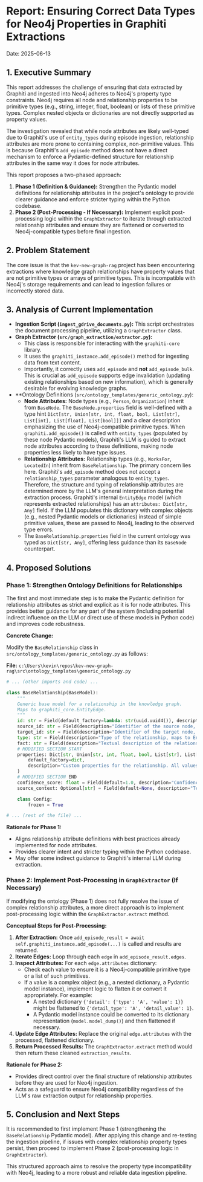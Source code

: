 # Report: Ensuring Correct Data Types for Neo4j Properties in Graphiti Extractions

Date: 2025-06-13

## 1. Executive Summary

This report addresses the challenge of ensuring that data extracted by Graphiti and ingested into Neo4j adheres to Neo4j's property type constraints. Neo4j requires all node and relationship properties to be primitive types (e.g., string, integer, float, boolean) or lists of these primitive types. Complex nested objects or dictionaries are not directly supported as property values.

The investigation revealed that while node attributes are likely well-typed due to Graphiti's use of `entity_types` during episode ingestion, relationship attributes are more prone to containing complex, non-primitive values. This is because Graphiti's `add_episode` method does not have a direct mechanism to enforce a Pydantic-defined structure for relationship attributes in the same way it does for node attributes.

This report proposes a two-phased approach:
1.  **Phase 1 (Definition & Guidance):** Strengthen the Pydantic model definitions for relationship attributes in the project's ontology to provide clearer guidance and enforce stricter typing within the Python codebase.
2.  **Phase 2 (Post-Processing - If Necessary):** Implement explicit post-processing logic within the `GraphExtractor` to iterate through extracted relationship attributes and ensure they are flattened or converted to Neo4j-compatible types before final ingestion.

## 2. Problem Statement

The core issue is that the `kev-new-graph-rag` project has been encountering extractions where knowledge graph relationships have property values that are not primitive types or arrays of primitive types. This is incompatible with Neo4j's storage requirements and can lead to ingestion failures or incorrectly stored data.

## 3. Analysis of Current Implementation

-   **Ingestion Script (`ingest_gdrive_documents.py`):** This script orchestrates the document processing pipeline, utilizing a `GraphExtractor` class.
-   **Graph Extractor (`src/graph_extraction/extractor.py`):**
    -   This class is responsible for interacting with the `graphiti-core` library.
    -   It uses the `graphiti_instance.add_episode()` method for ingesting data from text content.
    -   Importantly, it correctly uses `add_episode` and **not** `add_episode_bulk`. This is crucial as `add_episode` supports edge invalidation (updating existing relationships based on new information), which is generally desirable for evolving knowledge graphs.
-   **Ontology Definitions (`src/ontology_templates/generic_ontology.py`):
    -   **Node Attributes:** Node types (e.g., `Person`, `Organization`) inherit from `BaseNode`. The `BaseNode.properties` field is well-defined with a type hint `Dict[str, Union[str, int, float, bool, List[str], List[int], List[float], List[bool]]]` and a clear description emphasizing the use of Neo4j-compatible primitive types. When `graphiti.add_episode()` is called with `entity_types` (populated by these node Pydantic models), Graphiti's LLM is guided to extract node attributes according to these definitions, making node properties less likely to have type issues.
    -   **Relationship Attributes:** Relationship types (e.g., `WorksFor`, `LocatedIn`) inherit from `BaseRelationship`. The primary concern lies here. Graphiti's `add_episode` method does not accept a `relationship_types` parameter analogous to `entity_types`. Therefore, the structure and typing of relationship attributes are determined more by the LLM's general interpretation during the extraction process. Graphiti's internal `EntityEdge` model (which represents extracted relationships) has an `attributes: Dict[str, Any]` field. If the LLM populates this dictionary with complex objects (e.g., nested Pydantic models or dictionaries) instead of simple primitive values, these are passed to Neo4j, leading to the observed type errors.
    -   The `BaseRelationship.properties` field in the current ontology was typed as `Dict[str, Any]`, offering less guidance than its `BaseNode` counterpart.

## 4. Proposed Solutions

### Phase 1: Strengthen Ontology Definitions for Relationships

The first and most immediate step is to make the Pydantic definition for relationship attributes as strict and explicit as it is for node attributes. This provides better guidance for any part of the system (including potential indirect influence on the LLM or direct use of these models in Python code) and improves code robustness.

**Concrete Change:**

Modify the `BaseRelationship` class in `src/ontology_templates/generic_ontology.py` as follows:

**File:** `c:\Users\kevin\repos\kev-new-graph-rag\src\ontology_templates\generic_ontology.py`

```python
# ... (other imports and code) ...

class BaseRelationship(BaseModel):
    """
    Generic base model for a relationship in the knowledge graph.
    Maps to graphiti_core.EntityEdge.
    """
    id: str = Field(default_factory=lambda: str(uuid.uuid4()), description="Unique identifier for the relationship, maps to EntityEdge.uuid")
    source_id: str = Field(description="Identifier of the source node, maps to EntityEdge.source_node_uuid")
    target_id: str = Field(description="Identifier of the target node, maps to EntityEdge.target_node_uuid")
    type: str = Field(description="Type of the relationship, maps to EntityEdge.name")
    fact: str = Field(description="Textual description of the relationship/fact, maps to EntityEdge.fact")
    # MODIFIED SECTION START
    properties: Dict[str, Union[str, int, float, bool, List[str], List[int], List[float], List[bool]]] = Field(
        default_factory=dict, 
        description="Custom properties for the relationship. All values MUST be Neo4j-compatible primitive types (str, int, float, bool) or lists of these primitives. Complex objects or nested structures are NOT allowed here and should be modeled as separate nodes and relationships."
    )
    # MODIFIED SECTION END
    confidence_score: float = Field(default=1.0, description="Confidence score for this relationship extraction (0.0-1.0)")
    source_context: Optional[str] = Field(default=None, description="Text snippet from source supporting this relationship")

    class Config:
        frozen = True

# ... (rest of the file) ...
```

**Rationale for Phase 1:**
-   Aligns relationship attribute definitions with best practices already implemented for node attributes.
-   Provides clearer intent and stricter typing within the Python codebase.
-   May offer some indirect guidance to Graphiti's internal LLM during extraction.

### Phase 2: Implement Post-Processing in `GraphExtractor` (If Necessary)

If modifying the ontology (Phase 1) does not fully resolve the issue of complex relationship attributes, a more direct approach is to implement post-processing logic within the `GraphExtractor.extract` method.

**Conceptual Steps for Post-Processing:**

1.  **After Extraction:** Once `add_episode_result = await self.graphiti_instance.add_episode(...)` is called and results are returned.
2.  **Iterate Edges:** Loop through each `edge` in `add_episode_result.edges`.
3.  **Inspect Attributes:** For each `edge.attributes` dictionary:
    *   Check each value to ensure it is a Neo4j-compatible primitive type or a list of such primitives.
    *   If a value is a complex object (e.g., a nested dictionary, a Pydantic model instance), implement logic to flatten it or convert it appropriately. For example:
        *   A nested dictionary `{'detail': {'type': 'A', 'value': 1}}` might be flattened to `{'detail_type': 'A', 'detail_value': 1}`.
        *   A Pydantic model instance could be converted to its dictionary representation (`model.model_dump()`) and then flattened if necessary.
4.  **Update Edge Attributes:** Replace the original `edge.attributes` with the processed, flattened dictionary.
5.  **Return Processed Results:** The `GraphExtractor.extract` method would then return these cleaned `extraction_results`.

**Rationale for Phase 2:**
-   Provides direct control over the final structure of relationship attributes before they are used for Neo4j ingestion.
-   Acts as a safeguard to ensure Neo4j compatibility regardless of the LLM's raw extraction output for relationship properties.

## 5. Conclusion and Next Steps

It is recommended to first implement Phase 1 (strengthening the `BaseRelationship` Pydantic model). After applying this change and re-testing the ingestion pipeline, if issues with complex relationship property types persist, then proceed to implement Phase 2 (post-processing logic in `GraphExtractor`).

This structured approach aims to resolve the property type incompatibility with Neo4j, leading to a more robust and reliable data ingestion pipeline.
